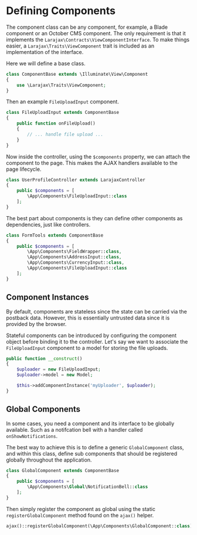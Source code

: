 # Defining Components

The component class can be any component, for example, a Blade component or an October CMS component. The only requirement is that it implements the `Larajax\Contracts\ViewComponentInterface`. To make things easier, a `Larajax\Traits\ViewComponent` trait is included as an implementation of the interface.

Here we will define a base class.

```php
class ComponentBase extends \Illuminate\View\Component
{
    use \Larajax\Traits\ViewComponent;
}
```

Then an example `FileUploadInput` component.

```php
class FileUploadInput extends ComponentBase
{
    public function onFileUpload()
    {
        // ... handle file upload ...
    }
}
```

Now inside the controller, using the `$components` property, we can attach the component to the page. This makes the AJAX handlers available to the page lifecycle.

```php
class UserProfileController extends LarajaxController
{
    public $components = [
        \App\Components\FileUploadInput::class
    ];
}
```

The best part about components is they can define other components as dependencies, just like controllers.

```php
class FormTools extends ComponentBase
{
    public $components = [
        \App\Components\FieldWrapper::class,
        \App\Components\AddressInput::class,
        \App\Components\CurrencyInput::class,
        \App\Components\FileUploadInput::class
    ];
}
```

## Component Instances

By default, components are stateless since the state can be carried via the postback data. However, this is essentially untrusted data since it is provided by the browser.

Stateful components can be introduced by configuring the component object before binding it to the controller. Let's say we want to associate the `FileUploadInput` component to a model for storing the file uploads.

```php
public function __construct()
{
    $uploader = new FileUploadInput;
    $uploader->model = new Model;

    $this->addComponentInstance('myUploader', $uploader);
}
```

## Global Components

In some cases, you need a component and its interface to be globally available. Such as a notifcation bell with a handler called `onShowNotifications`.

The best way to achieve this is to define a generic `GlobalComponent` class, and within this class, define sub components that should be registered globally throughout the application.

```php
class GlobalComponent extends ComponentBase
{
    public $components = [
        \App\Components\Global\NotificationBell::class
    ];
}
```

Then simply register the component as global using the static `registerGlobalComponent` method found on the `ajax()` helper.

```php
ajax()::registerGlobalComponent(\App\Components\GlobalComponent::class);
```
